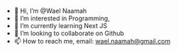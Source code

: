- 👋 Hi, I’m @Wael Naamah
- 👀 I’m interested in Programming,
- 🌱 I’m currently learning Next JS
- 💞️ I’m looking to collaborate on Github
- 📫 How to reach me, email: wael.naamah@gmail.com

<!---
Wael-RN/Wael-RN is a ✨ special ✨ repository because its `README.md` (this file) appears on your GitHub profile.
You can click the Preview link to take a look at your changes.
--->
